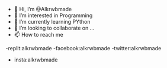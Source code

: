 - 👋 Hi, I’m @Alkrwbmade
- 👀 I’m interested in Programming
- 🌱 I’m currently learning PYthon
- 💞️ I’m looking to collaborate on ...
- 📫 How to reach me


-replit:alkrwbmade
-facebook:alkrwbmade
-twitter:alkrwbmade
- insta:alkrwbmade


